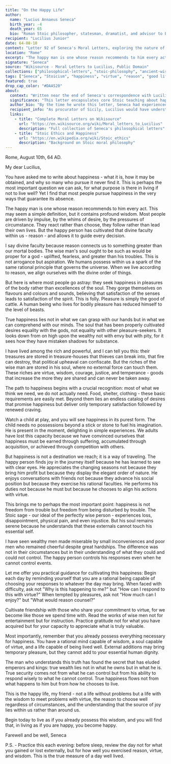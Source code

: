 ```yaml
---
title: "On the Happy Life"
author:
  name: "Lucius Annaeus Seneca"
  birth_year: -4
  death_year: 65
  bio: "Roman Stoic philosopher, statesman, dramatist, and advisor to Emperor Nero"
recipient: "Lucilius Junior"
date: 64-08-10
context: "Letter 92 of Seneca's Moral Letters, exploring the nature of true happiness and the good life through Stoic philosophy"
location: "Rome"
excerpt: "The happy man is one whose reason recommends to him every act. The wise man's soul ought to be such as would be proper for a god—uplifted, fearless, and greater than his troubles."
signature: "Seneca"
source: "Wikisource - Moral Letters to Lucilius, Public Domain"
collections: ["philosophical-letters", "stoic-philosophy", "ancient-wisdom"]
tags: ["Seneca", "Stoicism", "happiness", "virtue", "reason", "good life", "Roman philosophy", "wisdom"]
featured: true
drop_cap_color: "#DAA520"
about:
  context: "Written near the end of Seneca's correspondence with Lucilius, this letter represents the culmination of his thoughts on what constitutes a truly fulfilling life according to Stoic principles."
  significance: "This letter encapsulates core Stoic teaching about happiness - that it comes from virtue and reason rather than external circumstances. Seneca's vision of human potential approaching the divine was influential in later philosophical and religious thought."
  author_bio: "By the time he wrote this letter, Seneca had experienced great wealth, political power, and philosophical reflection. His insights combine theoretical wisdom with practical life experience."
  recipient_info: "As procurator of Sicily, Lucilius would have understood the temptations of wealth and power that Seneca addresses. These letters guided him toward philosophical wisdom over material success."
  links:
    - title: "Complete Moral Letters on Wikisource"
      url: "https://en.wikisource.org/wiki/Moral_letters_to_Lucilius"
      description: "Full collection of Seneca's philosophical letters"
    - title: "Stoic Ethics and Happiness"
      url: "https://en.wikipedia.org/wiki/Stoic_ethics"
      description: "Background on Stoic moral philosophy"
---
```


Rome, August 10th, 64 AD.

My dear Lucilius,

You have asked me to write about happiness - what it is, how it may be obtained, and why so many who pursue it never find it. This is perhaps the most important question we can ask, for what purpose is there in living if not to live well? Yet I find that most people pursue happiness in the very ways that guarantee its absence.

The happy man is one whose reason recommends to him every act. This may seem a simple definition, but it contains profound wisdom. Most people are driven by impulse, by the whims of desire, by the pressures of circumstance. They react rather than choose, they follow rather than lead their own lives. But the happy person has cultivated that divine faculty within us - reason - and allows it to guide every decision.

I say divine faculty because reason connects us to something greater than our mortal bodies. The wise man's soul ought to be such as would be proper for a god - uplifted, fearless, and greater than his troubles. This is not arrogance but aspiration. We humans possess within us a spark of the same rational principle that governs the universe. When we live according to reason, we align ourselves with the divine order of things.

But here is where most people go astray: they seek happiness in pleasures of the body rather than excellences of the soul. They gorge themselves on flavours and colours and sounds, believing that satisfaction of the senses leads to satisfaction of the spirit. This is folly. Pleasure is simply the good of cattle. A human being who lives for bodily pleasure has reduced himself to the level of beasts.

True happiness lies not in what we can grasp with our hands but in what we can comprehend with our minds. The soul that has been properly cultivated desires equality with the gods, not equality with other pleasure-seekers. It looks down from on high upon the wealthy not with envy but with pity, for it sees how they have mistaken shadows for substance.

I have lived among the rich and powerful, and I can tell you this: their treasures are stored in treasure-houses that thieves can break into, that fire can destroy, that political upheaval can confiscate. But the riches of the wise man are stored in his soul, where no external force can touch them. These riches are virtue, wisdom, courage, justice, and temperance - goods that increase the more they are shared and can never be taken away.

The path to happiness begins with a crucial recognition: most of what we think we need, we do not actually need. Food, shelter, clothing - these basic requirements are easily met. Beyond them lies an endless catalog of desires that promise happiness but deliver only temporary satisfaction followed by renewed craving.

Watch a child at play, and you will see happiness in its purest form. The child needs no possessions beyond a stick or stone to fuel his imagination. He is present in the moment, delighting in simple experiences. We adults have lost this capacity because we have convinced ourselves that happiness must be earned through suffering, accumulated through acquisition, or achieved through competition with others.

But happiness is not a destination we reach; it is a way of traveling. The happy person finds joy in the journey itself because he has learned to see with clear eyes. He appreciates the changing seasons not because they bring him profit but because they display the elegant order of nature. He enjoys conversations with friends not because they advance his social position but because they exercise his rational faculties. He performs his duties not because he must but because he chooses to align his actions with virtue.

This brings me to perhaps the most important point: happiness is not freedom from trouble but freedom from being disturbed by trouble. The Stoic sage - our ideal of the perfectly wise person - experiences loss, disappointment, physical pain, and even injustice. But his soul remains serene because he understands that these externals cannot touch his essential self.

I have seen wealthy men made miserable by small inconveniences and poor men who remained cheerful despite great hardships. The difference was not in their circumstances but in their understanding of what they could and could not control. The happy person controls his responses even when he cannot control events.

Let me offer you practical guidance for cultivating this happiness: Begin each day by reminding yourself that you are a rational being capable of choosing your responses to whatever the day may bring. When faced with difficulty, ask not "Why is this happening to me?" but "How can I respond to this with virtue?" When tempted by pleasures, ask not "How much can I enjoy?" but "What would reason counsel?"

Cultivate friendship with those who share your commitment to virtue, for we become like those we spend time with. Read the works of wise men not for entertainment but for instruction. Practice gratitude not for what you have acquired but for your capacity to appreciate what is truly valuable.

Most importantly, remember that you already possess everything necessary for happiness. You have a rational mind capable of wisdom, a soul capable of virtue, and a life capable of being lived well. External additions may bring temporary pleasure, but they cannot add to your essential human dignity.

The man who understands this truth has found the secret that has eluded emperors and kings: true wealth lies not in what he owns but in what he is. True security comes not from what he can control but from his ability to respond wisely to what he cannot control. True happiness flows not from what happens to him but from how he chooses to live.

This is the happy life, my friend - not a life without problems but a life with the wisdom to meet problems with virtue, the reason to choose well regardless of circumstances, and the understanding that the source of joy lies within us rather than around us.

Begin today to live as if you already possess this wisdom, and you will find that, in living as if you are happy, you become happy.

Farewell and be well,
Seneca

P.S. - Practice this each evening: before sleep, review the day not for what you gained or lost externally, but for how well you exercised reason, virtue, and wisdom. This is the true measure of a day well lived.